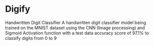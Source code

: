 # Digify
Handwritten Digit Classifier
A handwritten digit classifier model being trained on the MNIST dataset using the CNN (Image processing) and Sigmoid Activation function with a test data accuracy score of 97.1% to classify digits from 0 to 9
